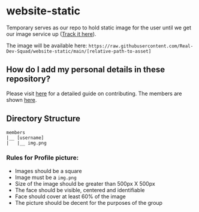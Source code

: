 # website-static

Temporary serves as our repo to hold static image for the user until we get our image service up ([Track it here](https://github.com/Real-Dev-Squad/website-todo-items/issues/14)).

The image will be available here: `https://raw.githubusercontent.com/Real-Dev-Squad/website-static/main/[relative-path-to-asset]`

## How do I add my personal details in these repository?

Please visit [here](./CONTRIBUTING.md) for a detailed guide on contributing. The members are shown [here](https://members.realdevsquad.com/).

## Directory Structure

```
members
|__ [username]
|   |__ img.png
```

### Rules for Profile picture:

- Images should be a square
- Image must be a `img.png`
- Size of the image should be greater than 500px X 500px
- The face should be visible, centered and identifiable
- Face should cover at least 60% of the image
- The picture should be decent for the purposes of the group
